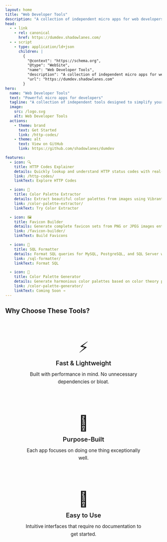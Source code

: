 ```yaml
---
layout: home
title: "Web Developer Tools"
description: "A collection of independent micro apps for web developers"
head:
  - - link
    - rel: canonical
      href: https://dumdev.shadowlanes.com/
  - - script
    - type: application/ld+json
      children: |
        {
          "@context": "https://schema.org",
          "@type": "WebSite",
          "name": "Web Developer Tools",
          "description": "A collection of independent micro apps for web developers",
          "url": "https://dumdev.shadowlanes.com"
        }
hero:
  name: "Web Developer Tools"
  text: "Powerful micro apps for developers"
  tagline: "A collection of independent tools designed to simplify your web development workflow"
  image:
    src: /logo.svg
    alt: Web Developer Tools
  actions:
    - theme: brand
      text: Get Started
      link: /http-codes/
    - theme: alt
      text: View on GitHub
      link: https://github.com/shadowlanes/dumdev

features:
  - icon: 🔍
    title: HTTP Codes Explainer
    details: Quickly lookup and understand HTTP status codes with real-time search and detailed explanations for all standard codes.
    link: /http-codes/
    linkText: Explore HTTP Codes

  - icon: 🎨
    title: Color Palette Extractor
    details: Extract beautiful color palettes from images using Vibrant.js. Upload, extract, and export colors with ease.
    link: /color-palette-extractor/
    linkText: Try Color Extractor

  - icon: 🖼️
    title: Favicon Builder
    details: Generate complete favicon sets from PNG or JPEG images entirely in your browser. No server required.
    link: /favicon-builder/
    linkText: Build Favicons

  - icon: 📄
    title: SQL Formatter
    details: Format SQL queries for MySQL, PostgreSQL, and SQL Server with automatic formatting as you type.
    link: /sql-formatter/
    linkText: Format SQL

  - icon: 🌈
    title: Color Palette Generator
    details: Generate harmonious color palettes based on color theory principles. Perfect for design projects.
    link: /color-palette-generator/
    linkText: Coming Soon →
---
```


## Why Choose These Tools?

<div class="vp-features-wrapper">
  <div class="vp-feature">
    <div class="vp-feature-icon">⚡</div>
    <h3 class="vp-feature-title">Fast & Lightweight</h3>
    <p class="vp-feature-details">Built with performance in mind. No unnecessary dependencies or bloat.</p>
  </div>

  <div class="vp-feature">
    <div class="vp-feature-icon">🎯</div>
    <h3 class="vp-feature-title">Purpose-Built</h3>
    <p class="vp-feature-details">Each app focuses on doing one thing exceptionally well.</p>
  </div>

  <div class="vp-feature">
    <div class="vp-feature-icon">🚀</div>
    <h3 class="vp-feature-title">Easy to Use</h3>
    <p class="vp-feature-details">Intuitive interfaces that require no documentation to get started.</p>
  </div>
</div>

<style scoped>
.vp-features-wrapper {
  display: grid;
  grid-template-columns: repeat(auto-fit, minmax(280px, 1fr));
  gap: 2rem;
  margin: 3rem auto;
  max-width: 1200px;
  padding: 0 1.5rem;
}

.vp-feature {
  background: var(--vp-c-bg-soft);
  border: 1px solid var(--vp-c-divider);
  border-radius: 12px;
  padding: 2rem;
  transition: all 0.3s ease;
  text-align: center;
}

.vp-feature:hover {
  border-color: var(--vp-c-brand-1);
}

.vp-feature-icon {
  font-size: 3rem;
  margin-bottom: 1rem;
  line-height: 1;
}

.vp-feature-title {
  font-size: 1.25rem;
  font-weight: 600;
  color: var(--vp-c-text-1);
  margin: 0 0 0.75rem 0;
}

.vp-feature-details {
  font-size: 0.95rem;
  line-height: 1.6;
  color: var(--vp-c-text-2);
  margin: 0;
}

@media (max-width: 768px) {
  .vp-features-wrapper {
    grid-template-columns: 1fr;
    gap: 1.5rem;
  }
}
</style>